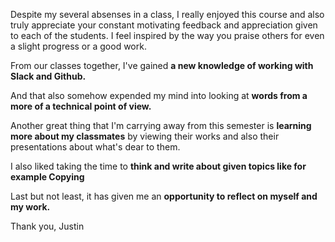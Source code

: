 Despite my several absenses in a class, I really enjoyed this course and also truly appreciate your constant motivating feedback and appreciation given to each of the students. I feel inspired by the way you praise others for even a slight progress or a good work.

From our classes together, I've gained **a new knowledge of working with Slack and Github.**

And that also somehow expended my mind into looking at **words from a more of a technical point of view.**

Another great thing that I'm carrying away from this semester is **learning more about my classmates** by viewing their works and also their presentations about what's dear to them. 

I also liked taking the time to **think and write about given topics like for example Copying**

Last but not least, it has given me an **opportunity to reflect on myself and my work.**

Thank you, Justin


